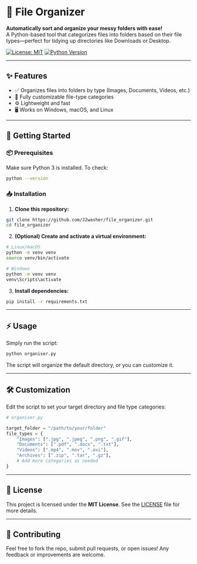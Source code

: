 
# 📁 File Organizer

**Automatically sort and organize your messy folders with ease!**  
A Python-based tool that categorizes files into folders based on their file types—perfect for tidying up directories like Downloads or Desktop.

[![License: MIT](https://img.shields.io/badge/License-MIT-blue.svg)](LICENSE)
[![Python Version](https://img.shields.io/badge/Python-3.6%2B-blue.svg)](https://www.python.org/downloads/)

---

## ✨ Features

- ✅ Organizes files into folders by type (Images, Documents, Videos, etc.)
- 🔧 Fully customizable file-type categories
- ⚙️ Lightweight and fast
- 🖥️ Works on Windows, macOS, and Linux

---

## 🚀 Getting Started

### 📦 Prerequisites

Make sure Python 3 is installed. To check:

```bash
python --version
````

### 📥 Installation

1. **Clone this repository:**

```bash
git clone https://github.com/J2washer/file_organizer.git
cd file_organizer
```

2. **(Optional) Create and activate a virtual environment:**

```bash
# Linux/macOS
python -m venv venv
source venv/bin/activate

# Windows
python -m venv venv
venv\Scripts\activate
```

3. **Install dependencies:**

```bash
pip install -r requirements.txt
```

---

## ⚡ Usage

Simply run the script:

```bash
python organiser.py
```

The script will organize the default directory, or you can customize it.

---

## 🛠️ Customization

Edit the script to set your target directory and file type categories:

```python
# organiser.py

target_folder = "/path/to/your/folder"
file_types = {
    "Images": [".jpg", ".jpeg", ".png", ".gif"],
    "Documents": [".pdf", ".docx", ".txt"],
    "Videos": [".mp4", ".mov", ".avi"],
    "Archives": [".zip", ".tar", ".gz"],
    # Add more categories as needed
}
```

---

## 📄 License

This project is licensed under the **MIT License**.
See the [LICENSE](LICENSE) file for more details.

---

## 🤝 Contributing

Feel free to fork the repo, submit pull requests, or open issues!
Any feedback or improvements are welcome.

